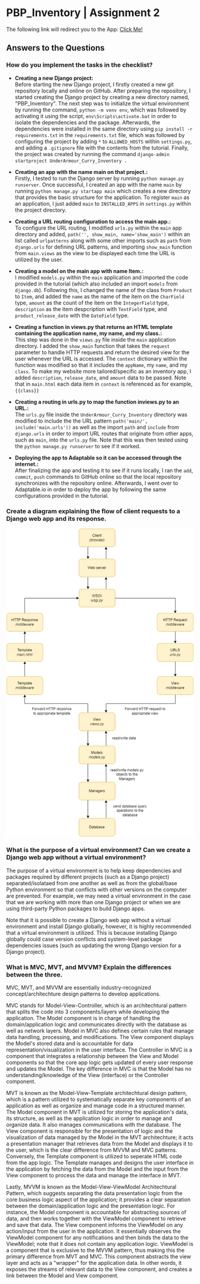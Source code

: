 # PBP_Inventory | Assignment 2

The following link will redirect you to the App: [Click Me!](https://curry-under-armour-inventoryy.adaptable.app/main/)

## Answers to the Questions

### How do you implement the tasks in the checklist?

* __Creating a new Django project:__<br>
Before starting the new Django project, I firstly created a new git repository locally and online on GitHub. After preparing the repository, I started creating the Django project by creating a new directory named, "PBP_Inventory". The next step was to initialize the virtual environment by running the command, `python -m venv env`, which was followed by activating it using the script, `env\Scripts\activate.bat` in order to isolate the dependencies and the package. Afterwards, the dependencies were installed in the same directory using `pip install -r requirements.txt` in the `requirements.txt` file, which was followed by configuring the project by adding `*` to `ALLOWED_HOSTS` within `settings.py`, and adding a `.gitignore` file with the contents from the tutorial. Finally, the project was created by running the command `django-admin startproject UnderArmour_Curry_Inventory .`

* __Creating an app with the name main on that project.:__<br>
Firstly, I tested to run the Django server by running `python manage.py runserver`. Once successful, I created an app with the name `main` by running `python manage.py startapp main` which creates a new directory that provides the basic structure for the application. To register `main` as an application, I just added `main` to `INSTALLED_APPS` in `settings.py` within the project directory.

* __Creating a URL routing configuration to access the main app.:__<br>
To configure the URL routing, I modified `urls.py` within the `main` app directory and added, `path('', show_main, name='show_main')` within an list called `urlpatterns` along with some other imports such as `path` from `django.urls` for defining URL patterns, and importing `show_main` function from `main.views` as the view to be displayed each time the URL is utilized by the user.

* __Creating a model on the main app with name Item.:__<br>
I modified `models.py` within the `main` application and imported the code provided in the tutorial (which also included an import `models` from `django.db`). Following this, I changed the name of the class from `Product` to `Item`, and added the `name` as the name of the item on the `CharField` type, `amount` as the count of the item on the `IntegerField` type, `description` as the item despcription with `TextField` type, and `product_release_date` with the `DateField` type.

* __Creating a function in views.py that returns an HTML template containing the application name, my name, and my class.:__<br>
This step was done in the `views.py` file inside the `main` application directory. I added the `show_main` function that takes the `request` parameter to handle HTTP requests and return the desired view for the user whenever the URL is accessed. The `context` dictionary within the function was modified so that it includes the `appName`, my `name`, and my `class`. To make my website more tailored/specific as an inventory app, I added `description`, `release_date`, and `amount` data to be passed. Note that in `main.html` each data item in `context` is referenced as for example, `{{class}}`

* __Creating a routing in urls.py to map the function inviews.py to an URL.:__<br>
The `urls.py` file inside the `UnderArmour_Curry_Inventory` directory was modified to include the the URL pattern `path('main/', include('main.urls'))` as well as the import `path` and `include` from `django.urls` in order to import URL routes that originate from other apps, such as `main`, into the `urls.py` file. Note that this was then tested using the `python manage.py runserver` to see if it worked.

* __Deploying the app to Adaptable so it can be accessed through the internet.:__<br>
After finalizing the app and testing it to see if it runs locally, I ran the `add`, `commit`, `push` commands to GitHub online so that the local repository synchronizes with the repository online. Afterwards, I went over to Adaptable.io in order to deploy the app by following the same configurations provided in the tutorial.

### Create a diagram explaining the flow of client requests to a Django web app and its response.
<img src="/assets/Flowchart_PBP_Assignment2.png">

### What is the purpose of a virtual environment? Can we create a Django web app without a virtual environment?

The purpose of a virtual environment is to help keep dependencies and packages required by different projects (such as a Django project) separated/isolataed from one another as well as from the global/base Python environment so that conflicts with other versions on the computer are prevented. For example, we may need a virtual environment in the case that we are working with more than one Django project or when we are using third-party Python packages to build Django apps. 

Note that it is possible to create a Django web app without a virtual environment and install Django globally, however, it is highly recommended that a virtual environment is utilized. This is because installing Django globally could case version conflicts and system-level package dependencies issues (such as updating the wrong Django version for a Django project).

### What is MVC, MVT, and MVVM? Explain the differences between the three.

MVC, MVT, and MVVM are essentially industry-recognized concept/architechture design patterns to develop applications. 

MVC stands for Model-View-Controller, which is an architechtural pattern that splits the code into 3 components/layers while developing the application. The Model component is in charge of handling the domain/application logic and communicates directly with the database as well as network layers. Model in MVC also defines certain rules that manage data handling, processing, and modifications. The View component displays the Model's stored data and is accountable for data representation/visualization in the user interface. The Controller in MVC is a component that integrates a relationship between the View and Model components so that the core app logic gets updated of every user response and updates the Model. The key difference in MVC is that the Model has no understanding/knowledge of the View (interface) or the Controller component.

MVT is known as the Model-View-Template architechtural design pattern, which is a pattern utilized to systematically separate key components of an application as well as organize and manage code in a structured manner. The Model component in MVT is utilized for storing the application's data, its structure, as well as the application logic in order to manage and organize data. It also manages communications with the database. The View component is responsible for the presentation of logic and the visualization of data managed by the Model in the MVT architechture; it acts a presentation manager that retrieves data from the Model and displays it to the user, which is the clear difference from MVVM and MVC patterns. Conversely, the Template component is utilized to seperate HTML code from the app logic. The Template manages and designs the user interface in the application by fetching the data from the Model and the input from the View component to process the data and manage the interface in MVT.

Lastly, MVVM is known as the Model-View-ViewModel Architechtural Pattern, which suggests separating the data presentation logic from the core business logic aspect of the application; it provides a clear separation between the domain/application logic and the presentation logic. For instance, the Model component is accountable for abstracting sources of data, and then works together with the ViewModel component to retrieve and save that data. The View component informs the ViewModel on any action/input from the user in the application. It essentially observes the ViewModel component for any notifications and then binds the data to the ViewModel; note that it does not contain any application logic. ViewModel is a component that is exclusive to the MVVM pattern, thus making this the primary difference from MVT and MVC. This component abstracts the view layer and acts as a "wrapper" for the application data. In other words, it exposes the streams of relevant data to the View component, and creates a link between the Model and View component.





